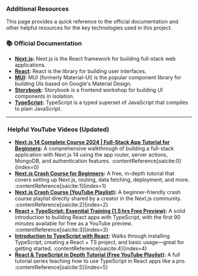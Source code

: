 ### Additional Resources

This page provides a quick reference to the official documentation and other helpful resources for the key technologies used in this project.

### 📚 Official Documentation

* <strong><a href="https://nextjs.org/docs" target="_blank">Next.js</a>:</strong> Next.js is the React framework for building full-stack web applications.  
* <strong><a href="https://react.dev/reference/react" target="_blank">React</a>:</strong> React is the library for building user interfaces.  
* <strong><a href="https://mui.com/material-ui/getting-started/installation/" target="_blank">MUI</a>:</strong> MUI (formerly Material-UI) is the popular component library for building UIs based on Google's Material Design.  
* <strong><a href="https://storybook.js.org/docs" target="_blank">Storybook</a>:</strong> Storybook is a frontend workshop for building UI components in isolation.  
* <strong><a href="https://www.typescriptlang.org/docs/" target="_blank">TypeScript</a>:</strong> TypeScript is a typed superset of JavaScript that compiles to plain JavaScript.  

---

### ​​ Helpful YouTube Videos (Updated)

* <strong><a href="https://www.youtube.com/watch?v=vCOSTG10Y4o" target="_blank">Next.js 14 Complete Course 2024 | Full‑Stack App Tutorial for Beginners</a>:</strong> A comprehensive walkthrough of building a full-stack application with Next.js 14 using the app router, server actions, MongoDB, and authentication features. :contentReference[oaicite:0]{index=0}  
* <strong><a href="https://www.youtube.com/watch?v=MFuwkrseXVE" target="_blank">Next.js Crash Course for Beginners</a>:</strong> A free, in-depth tutorial that covers setting up Next.js, routing, data fetching, deployment, and more. :contentReference[oaicite:1]{index=1}  
* <strong><a href="https://youtube.com/playlist?list=PLxCkFZQohykkReLJlYsrAoMFjB1b2w7CT" target="_blank">Next.js Crash Course (YouTube Playlist)</a>:</strong> A beginner-friendly crash course playlist directly shared by a creator in the Next.js community. :contentReference[oaicite:2]{index=2}  
* <strong><a href="https://www.youtube.com/watch?v=-LXU-m1DxwU" target="_blank">React + TypeScript: Essential Training (1.5 hrs Free Preview)</a>:</strong> A solid introduction to building React apps with TypeScript, with the first 90 minutes available for free as a YouTube preview. :contentReference[oaicite:3]{index=3}  
* <strong><a href="https://www.youtube.com/watch?v=KmYoJmZs3sY" target="_blank">Introduction to TypeScript with React</a>:</strong> Walks through installing TypeScript, creating a React + TS project, and basic usage—great for getting started. :contentReference[oaicite:4]{index=4}  
* <strong><a href="https://www.youtube.com/playlist?list=plfwvlhr69rlbr118fkzbph-q-l41onmkf" target="_blank">React & TypeScript in Depth Tutorial (Free YouTube Playlist)</a>:</strong> A full tutorial series teaching how to use TypeScript in React apps like a pro. :contentReference[oaicite:5]{index=5}

